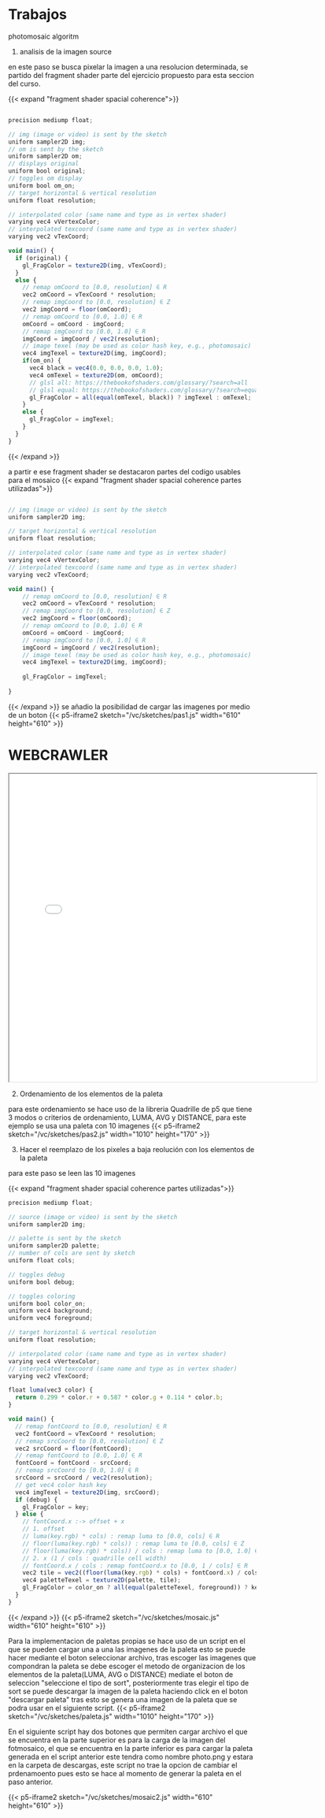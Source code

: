 # Trabajos

photomosaic algoritm

1. analisis de la imagen source

en este paso se busca pixelar la imagen a una resolucion determinada, se partido del fragment shader parte del ejercicio propuesto para esta seccion del curso.

{{< expand "fragment shader spacial coherence">}}

```js

precision mediump float;

// img (image or video) is sent by the sketch
uniform sampler2D img;
// om is sent by the sketch
uniform sampler2D om;
// displays original
uniform bool original;
// toggles om display
uniform bool om_on;
// target horizontal & vertical resolution
uniform float resolution;

// interpolated color (same name and type as in vertex shader)
varying vec4 vVertexColor;
// interpolated texcoord (same name and type as in vertex shader)
varying vec2 vTexCoord;

void main() {
  if (original) {
    gl_FragColor = texture2D(img, vTexCoord);
  }
  else {
    // remap omCoord to [0.0, resolution] ∈ R
    vec2 omCoord = vTexCoord * resolution;
    // remap imgCoord to [0.0, resolution] ∈ Z
    vec2 imgCoord = floor(omCoord);
    // remap omCoord to [0.0, 1.0] ∈ R
    omCoord = omCoord - imgCoord;
    // remap imgCoord to [0.0, 1.0] ∈ R
    imgCoord = imgCoord / vec2(resolution);
    // image texel (may be used as color hash key, e.g., photomosaic)
    vec4 imgTexel = texture2D(img, imgCoord);
    if(om_on) {
      vec4 black = vec4(0.0, 0.0, 0.0, 1.0);
      vec4 omTexel = texture2D(om, omCoord);
      // glsl all: https://thebookofshaders.com/glossary/?search=all
      // glsl equal: https://thebookofshaders.com/glossary/?search=equal
      gl_FragColor = all(equal(omTexel, black)) ? imgTexel : omTexel;
    }
    else {
      gl_FragColor = imgTexel;
    }
  }
}
```
{{< /expand >}}

a partir e ese fragment shader se destacaron partes del codigo usables para el mosaico 
{{< expand "fragment shader spacial coherence partes utilizadas">}}

```js

// img (image or video) is sent by the sketch
uniform sampler2D img;

// target horizontal & vertical resolution
uniform float resolution;

// interpolated color (same name and type as in vertex shader)
varying vec4 vVertexColor;
// interpolated texcoord (same name and type as in vertex shader)
varying vec2 vTexCoord;

void main() {
    // remap omCoord to [0.0, resolution] ∈ R
    vec2 omCoord = vTexCoord * resolution;
    // remap imgCoord to [0.0, resolution] ∈ Z
    vec2 imgCoord = floor(omCoord);
    // remap omCoord to [0.0, 1.0] ∈ R
    omCoord = omCoord - imgCoord;
    // remap imgCoord to [0.0, 1.0] ∈ R
    imgCoord = imgCoord / vec2(resolution);
    // image texel (may be used as color hash key, e.g., photomosaic)
    vec4 imgTexel = texture2D(img, imgCoord);
    
    gl_FragColor = imgTexel;
    
}
```
{{< /expand >}}
se añadio la posibilidad de cargar las imagenes por medio de un boton 
{{< p5-iframe2 sketch="/vc/sketches/pas1.js" width="610" height="610" >}}

# WEBCRAWLER

<iframe id=craawler style=width:625px;height:625px src=/vc/sketches/web.html>
</iframe>


2. Ordenamiento de los elementos de la paleta

para este ordenamiento se hace uso de la libreria Quadrille de p5 que tiene 3 modos  o criterios de ordenamiento,
LUMA, AVG y DISTANCE, para este ejemplo se usa una paleta con 10 imagenes 
{{< p5-iframe2 sketch="/vc/sketches/pas2.js" width="1010" height="170" >}}

3. Hacer el reemplazo de los pixeles a baja reolución con los elementos de la paleta

para este paso se leen las 10 imagenes 

{{< expand "fragment shader spacial coherence partes utilizadas">}}

```js
precision mediump float;

// source (image or video) is sent by the sketch
uniform sampler2D img;

// palette is sent by the sketch
uniform sampler2D palette;
// number of cols are sent by sketch
uniform float cols;

// toggles debug
uniform bool debug;

// toggles coloring
uniform bool color_on;
uniform vec4 background;
uniform vec4 foreground;

// target horizontal & vertical resolution
uniform float resolution;

// interpolated color (same name and type as in vertex shader)
varying vec4 vVertexColor;
// interpolated texcoord (same name and type as in vertex shader)
varying vec2 vTexCoord;

float luma(vec3 color) {
  return 0.299 * color.r + 0.587 * color.g + 0.114 * color.b;
}

void main() {
  // remap fontCoord to [0.0, resolution] ∈ R
  vec2 fontCoord = vTexCoord * resolution;
  // remap srcCoord to [0.0, resolution] ∈ Z
  vec2 srcCoord = floor(fontCoord);
  // remap fontCoord to [0.0, 1.0] ∈ R
  fontCoord = fontCoord - srcCoord;
  // remap srcCoord to [0.0, 1.0] ∈ R
  srcCoord = srcCoord / vec2(resolution);
  // get vec4 color hash key
  vec4 imgTexel = texture2D(img, srcCoord);
  if (debug) {
    gl_FragColor = key;
  } else {
    // fontCoord.x :-> offset + x
    // 1. offset
    // luma(key.rgb) * cols) : remap luma to [0.0, cols] ∈ R
    // floor(luma(key.rgb) * cols)) : remap luma to [0.0, cols] ∈ Z
    // floor(luma(key.rgb) * cols)) / cols : remap luma to [0.0, 1.0] ∈ R
    // 2. x (1 / cols : quadrille cell width)
    // fontCoord.x / cols : remap fontCoord.x to [0.0, 1 / cols] ∈ R
    vec2 tile = vec2((floor(luma(key.rgb) * cols) + fontCoord.x) / cols, fontCoord.y);
    vec4 paletteTexel = texture2D(palette, tile);
    gl_FragColor = color_on ? all(equal(paletteTexel, foreground)) ? key : background : paletteTexel;
  }
}
```
{{< /expand >}}
{{< p5-iframe2 sketch="/vc/sketches/mosaic.js" width="610" height="610" >}}

Para  la implementacion de paletas propias se hace uso de un script en el que se pueden cargar una a una las imagenes de la paleta esto se puede hacer mediante el boton seleccionar archivo, tras escoger las imagenes que compondran la paleta se debe escoger el metodo de organizacion de los elementos de la paleta(LUMA, AVG o DISTANCE) mediate el boton de seleccion "seleccione el tipo de sort", posteriormente tras elegir el tipo de sort se puede descargar la imagen de la paleta haciendo click en el boton "descargar paleta" tras esto se genera una imagen de la paleta que se podra usar en el siguiente script.
{{< p5-iframe2 sketch="/vc/sketches/paleta.js" width="1010" height="170" >}}

En el siguiente script hay dos botones que permiten cargar archivo el que se encuentra en la parte superior es para la carga de la imagen del fotmosaico, el que se encuentra en la parte inferior es para cargar la paleta generada en el script anterior este tendra como nombre photo.png y estara en la carpeta de descargas, este script no trae la opcion de cambiar el prdenamoento pues esto se hace al momento de generar la paleta en el paso anterior.

{{< p5-iframe2 sketch="/vc/sketches/mosaic2.js" width="610" height="610" >}}





